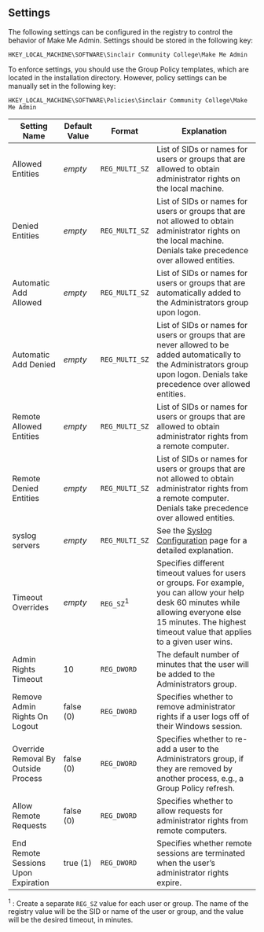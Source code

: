## Settings

The following settings can be configured in the registry to control the behavior of Make Me Admin. Settings should be stored in the following key:

`HKEY_LOCAL_MACHINE\SOFTWARE\Sinclair Community College\Make Me Admin`

To enforce settings, you should use the Group Policy templates, which are located in the installation directory. However, policy settings can be manually set in the following key:

`HKEY_LOCAL_MACHINE\SOFTWARE\Policies\Sinclair Community College\Make Me Admin`


| Setting Name | Default Value | Format | Explanation |
| ------------ | ------------- | ------ | ----------- |
| Allowed Entities                    | *empty*   | `REG_MULTI_SZ`       | List of SIDs or names for users or groups that are allowed to obtain administrator rights on the local machine. |
| Denied Entities                     | *empty*   | `REG_MULTI_SZ`       | List of SIDs or names for users or groups that are not allowed to obtain administrator rights on the local machine. Denials take precedence over allowed entities. |
| Automatic Add Allowed               | *empty*   | `REG_MULTI_SZ`       | List of SIDs or names for users or groups that are automatically added to the Administrators group upon logon. |
| Automatic Add Denied                | *empty*   | `REG_MULTI_SZ`       | List of SIDs or names for users or groups that are never allowed to be added automatically to the Administrators group upon logon. Denials take precedence over allowed entities. |
| Remote Allowed Entities             | *empty*   | `REG_MULTI_SZ`       | List of SIDs or names for users or groups that are allowed to obtain administrator rights from a remote computer. |
| Remote Denied Entities              | *empty*   | `REG_MULTI_SZ`       | List of SIDs or names for users or groups that are not allowed to obtain administrator rights from a remote computer. Denials take precedence over allowed entities. |
| syslog servers                      | *empty*   | `REG_MULTI_SZ`       | See the [Syslog Configuration](syslog-configuration.md) page for a detailed explanation. |
| Timeout Overrides                   | *empty*   | `REG_SZ`<sup>1</sup> | Specifies different timeout values for users or groups. For example, you can allow your help desk 60 minutes while allowing everyone else 15 minutes. The highest timeout value that applies to a given user wins. |
| Admin Rights Timeout                | 10        | `REG_DWORD`          | The default number of minutes that the user will be added to the Administrators group. |
| Remove Admin Rights On Logout       | false (0) | `REG_DWORD`          | Specifies whether to remove administrator rights if a user logs off of their Windows session. |
| Override Removal By Outside Process | false (0) | `REG_DWORD`          | Specifies whether to re-add a user to the Administrators group, if they are removed by another process, e.g., a Group Policy refresh. |
| Allow Remote Requests               | false (0) | `REG_DWORD`          | Specifies whether to allow requests for administrator rights from remote computers. |
| End Remote Sessions Upon Expiration | true (1)  | `REG_DWORD`          | Specifies whether remote sessions are terminated when the user’s administrator rights expire. |

<sup>1</sup> : Create a separate `REG_SZ` value for each user or group. The name of the registry value will be the SID or name of the user or group, and the value will be the desired timeout, in minutes.